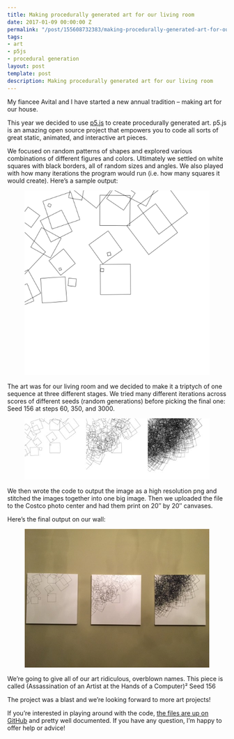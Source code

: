 ```yaml
---
title: Making procedurally generated art for our living room
date: 2017-01-09 00:00:00 Z
permalink: "/post/155608732383/making-procedurally-generated-art-for-our-living"
tags:
- art
- p5js
- procedural generation
layout: post
template: post
description: Making procedurally generated art for our living room
---
```


<p>My fiancee Avital and I have started a new annual tradition – making art for our house.</p><p>This year we decided to use&nbsp;<a href="https://p5js.org/">p5.js</a>&nbsp;to create procedurally generated art. p5.js is an amazing open source project that empowers you to code all sorts of great static, animated, and interactive art pieces.<br></p><p>We focused on random patterns of shapes and explored various combinations of different figures and colors. Ultimately we settled on white squares with black borders, all of random sizes and angles. We also played with how many iterations the program would run (i.e. how many squares it would create). Here’s a sample output:</p><figure class="tmblr-full" data-orig-height="5760" data-orig-width="5760"><img src="/images/0105a9a0e4a5ca9f618e702c124fc6e78f1e390f48058b20128e402a1c236eab.png" data-orig-height="5760" data-orig-width="5760"></figure><p>The art was for our living room and we decided to make it a triptych of one sequence at three different stages. We tried many different iterations across scores of different seeds (random generations) before picking the final one: Seed 156 at steps 60, 350, and 3000.</p><figure class="tmblr-full" data-orig-height="1440" data-orig-width="4320"><img src="/images/442d902cf53ae82c4adfd0e19c05c7f19af13f3912ff41d18802e540d18e90d3.jpg" data-orig-height="1440" data-orig-width="4320"></figure><p>We then wrote the code to output the image as a high resolution png and stitched the images together into one big image. Then we uploaded the file to the Costco photo center and had them print on 20″ by 20″ canvases.</p><p>Here’s the final output on our wall:</p><figure class="tmblr-full" data-orig-height="2448" data-orig-width="3264"><img src="/images/7884f75ceeb53f7f27dd313d2b2ac6111bceafe09765023ef1c188124d10fa86.jpg" data-orig-height="2448" data-orig-width="3264"></figure><p>We’re going to give all of our art ridiculous, overblown names. This piece is called (Assassination of an Artist at the Hands of a Computer)² Seed 156</p><p>The project was a blast and we’re looking forward to more art projects!</p><p>If you’re interested in playing around with the code, <a href="https://github.com/randylubin/Art-Projects">the files are up on GitHub</a>&nbsp;and pretty well documented. If you have any question, I’m happy to offer help or advice!</p>